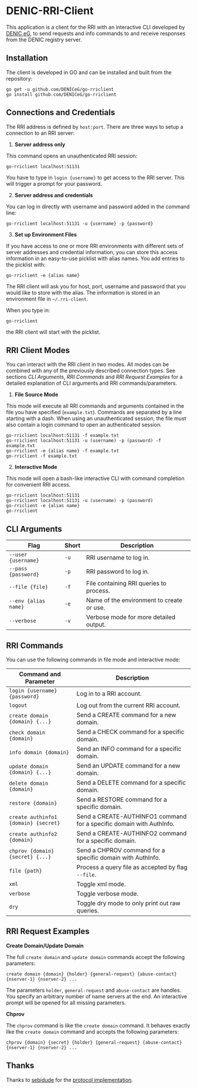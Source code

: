 # DENIC-RRI-Client

This application is a client for the RRI with an interactive CLI developed by [DENIC eG](https://denic.de), to send requests and info commands to and receive responses from the DENIC registry server.

## Installation

The client is developed in GO and can be installed and built from the repository:

```
go get -u github.com/DENICeG/go-rriclient
go install github.com/DENICeG/go-rriclient
```

## Connections and Credentials

The RRI address is defined by `host:port`. There are three ways to setup a connection to an RRI server:

1. **Server address only**

This command opens an unauthenticated RRI session:

```
go-rriclient localhost:51131
```

You have to type in `login {username}` to get access to the RRI server. This will trigger a prompt for your password.

2. **Server address and credentials**

You can log in directly with username and password added in the command line:

```
go-rriclient localhost:51131 -u {username} -p {password}
```

3. **Set up Environment Files**

If you have access to one or more RRI environments with different sets of server addresses and credential information, you can store this access information in an easy-to-use picklist with alias names. You add entries to the picklist with:

```
go-rriclient -e {alias name}
```

The RRI client will ask you for host, port, username and password that you would like to store with the alias. The information is stored in an environment file in `~/.rri-client`.

When you type in:

```
go-rriclient
```

the RRI client will start with the picklist.

## RRI Client Modes

You can interact with the RRI client in two modes. All modes can be combined with any of the previously described connection types. See sections *CLI Arguments*, *RRI Commands* and *RRI Request Examples* for a detailed explanation of CLI arguments and RRI commands/parameters.

1. **File Source Mode**

This mode will execute all RRI commands and arguments contained in the file you have specified (`example.txt`). Commands are separated by a line starting with a dash. When using an unauthenticated session, the file must also contain a login command to open an authenticated session.

```
go-rriclient localhost:51131 -f example.txt
go-rriclient localhost:51131 -u (username) -p (password) -f example.txt
go-rriclient -e {alias name} -f example.txt
go-rriclient -f example.txt
```
2. **Interactive Mode**

This mode will open a bash-like interactive CLI with command completion for convenient RRI access.

```
go-rriclient localhost:51131
go-rriclient localhost:51131 -u (username) -p (password)
go-rriclient -e {alias name}
go-rriclient
```

## CLI Arguments

| Flag | Short | Description |
| ---- | ----- | ----------- |
| `--user {username}` | `-u` | RRI username to log in. |
| `--pass {password}` | `-p` | RRI password to log in. |
| `--file {file}` | `-f` | File containing RRI queries to process. |
| `--env {alias name}` | `-e` | Name of the environment to create or use. |
| `--verbose` | `-v` | Verbose mode for more detailed output. |

## RRI Commands

You can use the following commands in file mode and interactive mode:

| Command and Parameter | Description |
| --------------------- | ----------- |
| `login {username} {password}` | Log in to a RRI account. |
| `logout` | Log out from the current RRI account. |
| `create domain {domain} {...}` | Send a CREATE command for a new domain. |
| `check domain {domain}` | Send a CHECK command for a specific domain. |
| `info domain {domain}` | Send an INFO command for a specific domain. |
| `update domain {domain} {...}` | Send an UPDATE command for a new domain. |
| `delete domain {domain}` | Send a DELETE command for a specific domain. |
| `restore {domain}` | Send a RESTORE command for a specific domain. |
| `create authinfo1 {domain} {secret}` | Send a CREATE-AUTHINFO1 command for a specific domain with AuthInfo. |
| `create authinfo2 {domain}` | Send a CREATE-AUTHINFO2 command for a specific domain. |
| `chprov {domain} {secret} {...}` | Send a CHPROV command for a specific domain with AuthInfo. |
| `file {path}` | Process a query file as accepted by flag `--file`. |
| `xml` | Toggle xml mode. |
| `verbose` | Toggle verbose mode. |
| `dry` | Toggle dry mode to only print out raw queries. |

## RRI Request Examples

**Create Domain/Update Domain**

The full `create domain` and `update domain` commands accept the following parameters:

```
create domain {domain} {holder} {general-request} {abuse-contact} {nserver-1} {nserver-2} ...
```

The parameters `holder`, `general-request` and `abuse-contact` are handles. You specify an arbitrary number of name servers at the end. An interactive prompt will be opened for all missing parameters.

**Chprov**

The `chprov` command is like the `create domain` command. It behaves exactly like the `create domain` command and accepts the following parameters:

```
chprov {domain} {secret} {holder} {general-request} {abuse-contact} {nserver-1} {nserver-2} ...
```

## Thanks

Thanks to [sebidude](https://github.com/sebidude) for the [protocol implementation](https://github.com/sebidude/go-rri).

